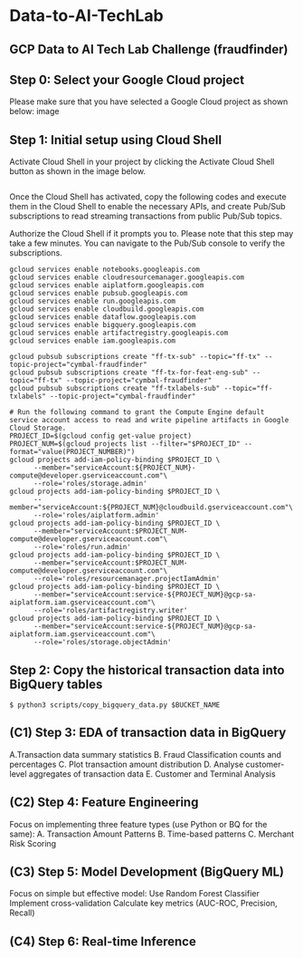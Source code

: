 # Data-to-AI-TechLab
## GCP Data to AI Tech Lab Challenge (fraudfinder)


## Step 0: Select your Google Cloud project
Please make sure that you have selected a Google Cloud project as shown below: image

## Step 1: Initial setup using Cloud Shell
Activate Cloud Shell in your project by clicking the Activate Cloud Shell button as shown in the image below. 

<image>

Once the Cloud Shell has activated, copy the following codes and execute them in the Cloud Shell to enable the necessary APIs, and create Pub/Sub subscriptions to read streaming transactions from public Pub/Sub topics.

Authorize the Cloud Shell if it prompts you to. Please note that this step may take a few minutes. You can navigate to the Pub/Sub console to verify the subscriptions.

```shell
gcloud services enable notebooks.googleapis.com
gcloud services enable cloudresourcemanager.googleapis.com
gcloud services enable aiplatform.googleapis.com
gcloud services enable pubsub.googleapis.com
gcloud services enable run.googleapis.com
gcloud services enable cloudbuild.googleapis.com
gcloud services enable dataflow.googleapis.com
gcloud services enable bigquery.googleapis.com
gcloud services enable artifactregistry.googleapis.com
gcloud services enable iam.googleapis.com

gcloud pubsub subscriptions create "ff-tx-sub" --topic="ff-tx" --topic-project="cymbal-fraudfinder"
gcloud pubsub subscriptions create "ff-tx-for-feat-eng-sub" --topic="ff-tx" --topic-project="cymbal-fraudfinder"
gcloud pubsub subscriptions create "ff-txlabels-sub" --topic="ff-txlabels" --topic-project="cymbal-fraudfinder"

# Run the following command to grant the Compute Engine default service account access to read and write pipeline artifacts in Google Cloud Storage.
PROJECT_ID=$(gcloud config get-value project)
PROJECT_NUM=$(gcloud projects list --filter="$PROJECT_ID" --format="value(PROJECT_NUMBER)")
gcloud projects add-iam-policy-binding $PROJECT_ID \
      --member="serviceAccount:${PROJECT_NUM}-compute@developer.gserviceaccount.com"\
      --role='roles/storage.admin'
gcloud projects add-iam-policy-binding $PROJECT_ID \
      --member="serviceAccount:${PROJECT_NUM}@cloudbuild.gserviceaccount.com"\
      --role='roles/aiplatform.admin'
gcloud projects add-iam-policy-binding $PROJECT_ID \
      --member="serviceAccount:$PROJECT_NUM-compute@developer.gserviceaccount.com"\
      --role='roles/run.admin'
gcloud projects add-iam-policy-binding $PROJECT_ID \
      --member="serviceAccount:$PROJECT_NUM-compute@developer.gserviceaccount.com"\
      --role='roles/resourcemanager.projectIamAdmin'
gcloud projects add-iam-policy-binding $PROJECT_ID \
      --member="serviceAccount:service-${PROJECT_NUM}@gcp-sa-aiplatform.iam.gserviceaccount.com"\
      --role='roles/artifactregistry.writer'
gcloud projects add-iam-policy-binding $PROJECT_ID \
      --member="serviceAccount:service-${PROJECT_NUM}@gcp-sa-aiplatform.iam.gserviceaccount.com"\
      --role='roles/storage.objectAdmin'   
```

## Step 2: Copy the historical transaction data into BigQuery tables
```shell
$ python3 scripts/copy_bigquery_data.py $BUCKET_NAME
```
## (C1) Step 3: EDA of transaction data in BigQuery

A.Transaction data summary statistics
B. Fraud Classification counts and percentages
C. Plot transaction amount distribution
D. Analyse customer-level aggregates of transaction data
E. Customer and Terminal Analysis

## (C2) Step 4: Feature Engineering

Focus on implementing three feature types (use Python or BQ for the same):
A. Transaction Amount Patterns
B. Time-based patterns
C. Merchant Risk Scoring

## (C3) Step 5: Model Development (BigQuery ML)

Focus on simple but effective model:
Use Random Forest Classifier
Implement cross-validation
Calculate key metrics (AUC-ROC, Precision, Recall)

## (C4) Step 6: Real-time Inference


